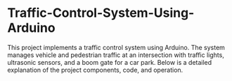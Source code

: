 # Traffic-Control-System-Using-Arduino
This project implements a traffic control system using Arduino. The system manages vehicle and pedestrian traffic at an intersection with traffic lights, ultrasonic sensors, and a boom gate for a car park. Below is a detailed explanation of the project components, code, and operation.
